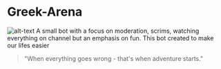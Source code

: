 # Greek-Arena

![alt-text](https://cdn.discordapp.com/icons/362993221229346818/6531bdcf7b28b47c54d7d3770849a906.png)
A small bot with a focus on moderation, scrims, watching everything on channel but an emphasis on fun.
This bot created to make our lifes easier

> "When everything goes wrong - that's when adventure starts."

